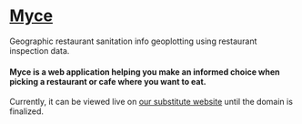 # [Myce](http://myce.link.s3-website-us-east-1.amazonaws.com/index.html)

Geographic restaurant sanitation info geoplotting using restaurant inspection data.

#### Myce is a web application helping **you** make an informed choice when picking a restaurant or cafe where you want to eat.

Currently, it can be viewed live on [our substitute website](http://myce.link.s3-website-us-east-1.amazonaws.com/index.html) until the domain is finalized.
